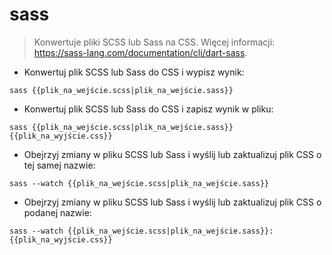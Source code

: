 # sass

> Konwertuje pliki SCSS lub Sass na CSS.
> Więcej informacji: <https://sass-lang.com/documentation/cli/dart-sass>.

- Konwertuj plik SCSS lub Sass do CSS i wypisz wynik:

`sass {{plik_na_wejście.scss|plik_na_wejście.sass}}`

- Konwertuj plik SCSS lub Sass do CSS i zapisz wynik w pliku:

`sass {{plik_na_wejście.scss|plik_na_wejście.sass}} {{plik_na_wyjście.css}}`

- Obejrzyj zmiany w pliku SCSS lub Sass i wyślij lub zaktualizuj plik CSS o tej samej nazwie:

`sass --watch {{plik_na_wejście.scss|plik_na_wejście.sass}}`

- Obejrzyj zmiany w pliku SCSS lub Sass i wyślij lub zaktualizuj plik CSS o podanej nazwie:

`sass --watch {{plik_na_wejście.scss|plik_na_wejście.sass}}:{{plik_na_wyjście.css}}`

